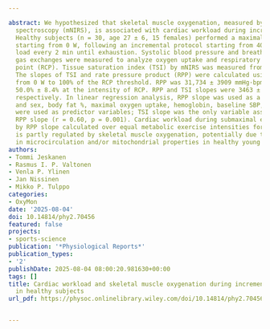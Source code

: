 ---
abstract: We hypothesized that skeletal muscle oxygenation, measured by Near-infrared
  spectroscopy (mNIRS), is associated with cardiac workload during incremental exercise.
  Healthy subjects (n = 30, age 27 ± 6, 15 females) performed a maximal exercise test
  starting from 0 W, following an incremental protocol starting from 40 W and increasing
  load every 2 min until exhaustion. Systolic blood pressure and breath-by-breath
  gas exchanges were measured to analyze oxygen uptake and respiratory compensatory
  point (RCP). Tissue saturation index (TSI) by mNIRS was measured from vastus lateralis.
  The slopes of TSI and rate pressure product (RPP) were calculated using the values
  from 0 W to 100% of the RCP threshold. RPP was 31,734 ± 3909 mmHg·bpm, and TSI was
  50.0% ± 8.4% at the intensity of RCP. RPP and TSI slopes were 3463 ± 541 and −2.75 ± 1.68,
  respectively. In linear regression analysis, RPP slope was used as a dependent variable,
  and sex, body fat %, maximal oxygen uptake, hemoglobin, baseline SBP, and TSI% slope
  were used as predictor variables; TSI slope was the only variable associated with
  RPP slope (r = 0.60, p = 0.001). Cardiac workload during submaximal exercise, documented
  by RPP slope calculated over equal metabolic exercise intensities for all subjects,
  is partly regulated by skeletal muscle oxygenation, potentially due to the differences
  in microcirculation and/or mitochondrial properties in healthy young subjects.
authors:
- Tommi Jeskanen
- Rasmus I. P. Valtonen
- Venla P. Ylinen
- Jan Nissinen
- Mikko P. Tulppo
categories:
- OxyMon
date: '2025-08-04'
doi: 10.14814/phy2.70456
featured: false
projects:
- sports-science
publication: '*Physiological Reports*'
publication_types:
- '2'
publishDate: 2025-08-04 08:00:20.981630+00:00
tags: []
title: Cardiac workload and skeletal muscle oxygenation during incremental exercise
  in healthy subjects
url_pdf: https://physoc.onlinelibrary.wiley.com/doi/10.14814/phy2.70456

---
